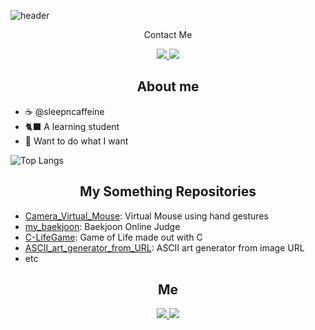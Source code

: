![header](https://capsule-render.vercel.app/api?type=waving&color=6F4E37&height=300&section=header&text=Sleepn%27Caffeine&fontSize=90&animation=fadeIn&fontAlignY=38&desc=Caffeine%20is%20Life&descAlignY=60&descAlign=50)
<p align='center'> Contact Me </p>
<p align='center'>
  <a href="mailto:parkjinjae0627@gmail.com">
    <img src="https://img.shields.io/badge/EMail%20-%23332421.svg?&style=for-the-badge&&logoColor=white"/>
  </a>
  <a href="https://github.com/0-inf">
    <img src="https://img.shields.io/badge/ZERO%20TO%20INF%20-%23000000.svg?&style=for-the-badge&&logoColor=white"/>
  </a>
</p>

<div class="About">
  <h2 align='center'>About me</h2>
  <ul>
    <li>☕ @sleepncaffeine</li>
    <li>🐈‍⬛ A learning student</li>
    <li>🍫 Want to do what I want</li>
  </ul>
</div>

![Top Langs](https://github-readme-stats.vercel.app/api/top-langs/?username=sleepncaffeine&layout=compact&theme=github_dark)

<div class="portfolio">
  <h2 align='center'>My Something Repositories</h2>
  <ul>
    <li><a href="https://github.com/sleepncaffeine/Camera_Virtual_Mouse">Camera_Virtual_Mouse</a>: Virtual Mouse using hand gestures</li>
    <li><a href="https://github.com/sleepncaffeine/my_baekjoon">my_baekjoon</a>: Baekjoon Online Judge</li>
    <li><a href="https://github.com/sleepncaffeine/C-LifeGame">C-LifeGame</a>: Game of Life made out with C</li>
    <li><a href="https://github.com/sleepncaffeine/ASCII_art_generator_from_URL">ASCII_art_generator_from_URL</a>: ASCII art generator from image URL</li>
    <li>etc</li>
  </ul>
</div>
<h2 align='center'>Me</h2>
<p align='center'>
  <a href="https://www.instagram.com/sleep.n.caffe_ine/">
    <img src="https://img.shields.io/badge/-Instargram-DD2A7B?style=flat&logo=instagram&logoColor=white"/>
  </a>
  <a href="https://www.youtube.com/channel/UCfrfmPSPXdQ2koJJQLxCUOQ">
    <img src="https://img.shields.io/badge/-Youtube-DE3323?style=flat&logo=youtube&logoColor=white"/>
  </a>
</p>

